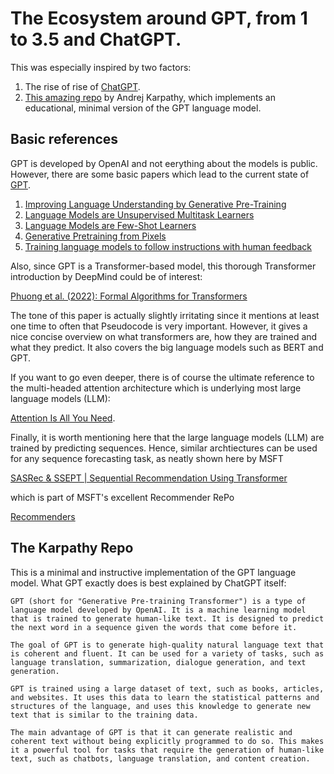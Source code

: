 # The Ecosystem around GPT, from 1 to 3.5 and ChatGPT.
This was especially inspired by two factors:

1. The rise of rise of [ChatGPT](https://chat.openai.com/chat).
2. [This amazing repo](https://github.com/karpathy/minGPT) by Andrej Karpathy, which implements an educational, minimal version of the GPT language model. 

## Basic references 
GPT is developed by OpenAI and not eerything about the models is public. However, there are some basic papers which lead to the current state of [GPT](https://openai.com/blog/chatgpt/).

1. [Improving Language Understanding
by Generative Pre-Training](https://cdn.openai.com/research-covers/language-unsupervised/language_understanding_paper.pdf) 
2. [Language Models are Unsupervised Multitask Learners
](https://paperswithcode.com/paper/language-models-are-unsupervised-multitask)
3. [Language Models are Few-Shot Learners](https://arxiv.org/abs/2005.14165)
4. [Generative Pretraining from Pixels](https://paperswithcode.com/paper/generative-pretraining-from-pixels)
5. [Training language models to follow instructions with human feedback
](https://arxiv.org/abs/2203.02155)

Also, since GPT is a Transformer-based model, this thorough Transformer introduction by DeepMind could be of interest:

[Phuong et al. (2022): Formal Algorithms for Transformers](https://arxiv.org/abs/2207.09238)

The tone of this paper is actually slightly irritating since it mentions at least one time to often that Pseudocode is very important. However, it gives a nice concise overview on what transformers are, how they are trained and what they predict. It also covers the big language models such as BERT and GPT. 

If you want to go even deeper, there is of course the ultimate reference to the multi-headed attention architecture which is underlying most large language models (LLM):

[Attention Is All You Need](https://arxiv.org/abs/1706.03762).

Finally, it is worth mentioning here that the large language models (LLM) are trained by predicting sequences. Hence, similar archtiectures can be used for any sequence forecasting task, as neatly shown here by MSFT

[SASRec & SSEPT | Sequential Recommendation Using Transformer](https://github.com/microsoft/recommenders/blob/main/examples/00_quick_start/sasrec_amazon.ipynb)

which is part of MSFT's excellent Recommender RePo

[Recommenders](https://github.com/microsoft/recommenders)



## The Karpathy Repo
This is a minimal and instructive implementation of the GPT language model. What GPT exactly does is best explained by ChatGPT itself:

`GPT (short for "Generative Pre-training Transformer") is a type of language model developed by OpenAI. It is a machine learning model that is trained to generate human-like text. It is designed to predict the next word in a sequence given the words that come before it.`

`The goal of GPT is to generate high-quality natural language text that is coherent and fluent. It can be used for a variety of tasks, such as language translation, summarization, dialogue generation, and text generation.`

`GPT is trained using a large dataset of text, such as books, articles, and websites. It uses this data to learn the statistical patterns and structures of the language, and uses this knowledge to generate new text that is similar to the training data.`

`The main advantage of GPT is that it can generate realistic and coherent text without being explicitly programmed to do so. This makes it a powerful tool for tasks that require the generation of human-like text, such as chatbots, language translation, and content creation.`

